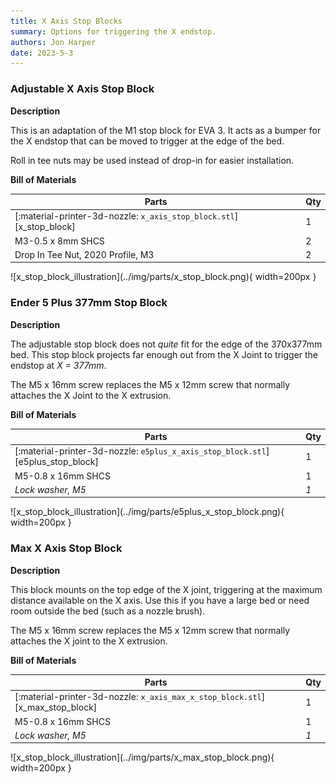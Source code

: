 ```yaml
---
title: X Axis Stop Blocks
summary: Options for triggering the X endstop.
authors: Jon Harper
date: 2023-5-3
---
```


### Adjustable X Axis Stop Block

<div markdown class="jh-grid-container jh-grid-2">
<div markdown class="jh-grid-para">

**Description**

This is an adaptation of the M1 stop block for EVA 3. It acts as a bumper for the X endstop that can be moved to trigger at the edge of the bed.

Roll in tee nuts may be used instead of drop-in for easier installation.

**Bill of Materials**

| Parts     | Qty |
|-----------|-----|
| [:material-printer-3d-nozzle: `x_axis_stop_block.stl`][x_stop_block] | 1 |
| M3-0.5 x 8mm SHCS | 2 |
| Drop In Tee Nut, 2020 Profile, M3 | 2 | 

</div>
<div markdown class="jh-grid-img">
![x_stop_block_illustration](../img/parts/x_stop_block.png){ width=200px }
</div>
</div>

### Ender 5 Plus 377mm Stop Block

<div markdown class="jh-grid-container jh-grid-2">
<div markdown class="jh-grid-para">

**Description**

The adjustable stop block does not *quite* fit for the edge of the 370x377mm bed. This stop block projects far enough out from the X Joint to trigger the endstop at *X = 377mm*.

The M5 x 16mm screw replaces the M5 x 12mm screw that normally attaches the X Joint to the X extrusion.

**Bill of Materials**

| Parts     | Qty |
|-----------|-----|
| [:material-printer-3d-nozzle: `e5plus_x_axis_stop_block.stl`][e5plus_stop_block] | 1 |
| M5-0.8 x 16mm SHCS | 1 |
| *Lock washer, M5* | *1* | 

</div>
<div markdown class="jh-grid-img">
![x_stop_block_illustration](../img/parts/e5plus_x_stop_block.png){ width=200px }
</div>
</div>

### Max X Axis Stop Block

<div markdown class="jh-grid-container jh-grid-2">
<div markdown class="jh-grid-para">

**Description**

This block mounts on the top edge of the X joint, triggering at the maximum distance available on the X axis. Use this if you have a large bed or need room outside the bed (such as a nozzle brush).

The M5 x 16mm screw replaces the M5 x 12mm screw that normally attaches the X joint to the X extrusion.

**Bill of Materials**

| Parts     | Qty |
|-----------|-----|
| [:material-printer-3d-nozzle: `x_axis_max_x_stop_block.stl`][x_max_stop_block] | 1 |
| M5-0.8 x 16mm SHCS | 1 |
| *Lock washer, M5* | *1* | 

</div>
<div markdown class="jh-grid-img">
![x_stop_block_illustration](../img/parts/x_max_stop_block.png){ width=200px }
</div>
</div>